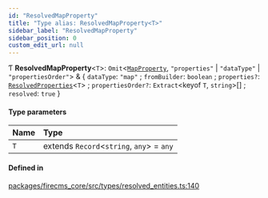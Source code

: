 ```yaml
---
id: "ResolvedMapProperty"
title: "Type alias: ResolvedMapProperty<T>"
sidebar_label: "ResolvedMapProperty"
sidebar_position: 0
custom_edit_url: null
---
```


Ƭ **ResolvedMapProperty**\<`T`\>: `Omit`\<[`MapProperty`](../interfaces/MapProperty.md), ``"properties"`` \| ``"dataType"`` \| ``"propertiesOrder"``\> & \{ `dataType`: ``"map"`` ; `fromBuilder`: `boolean` ; `properties?`: [`ResolvedProperties`](ResolvedProperties.md)\<`T`\> ; `propertiesOrder?`: `Extract`\<keyof `T`, `string`\>[] ; `resolved`: ``true``  }

#### Type parameters

| Name | Type |
| :------ | :------ |
| `T` | extends `Record`\<`string`, `any`\> = `any` |

#### Defined in

[packages/firecms_core/src/types/resolved_entities.ts:140](https://github.com/FireCMSco/firecms/blob/d45f3739/packages/firecms_core/src/types/resolved_entities.ts#L140)
